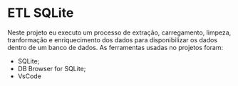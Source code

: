 # ETL SQLite
Neste projeto eu executo um processo de extração, carregamento, limpeza, tranformação e enriquecimento dos dados para disponibilizar os dados dentro de um banco de dados.
As ferramentas usadas no projetos foram:

* SQLite;
* DB Browser for SQLite;
* VsCode
